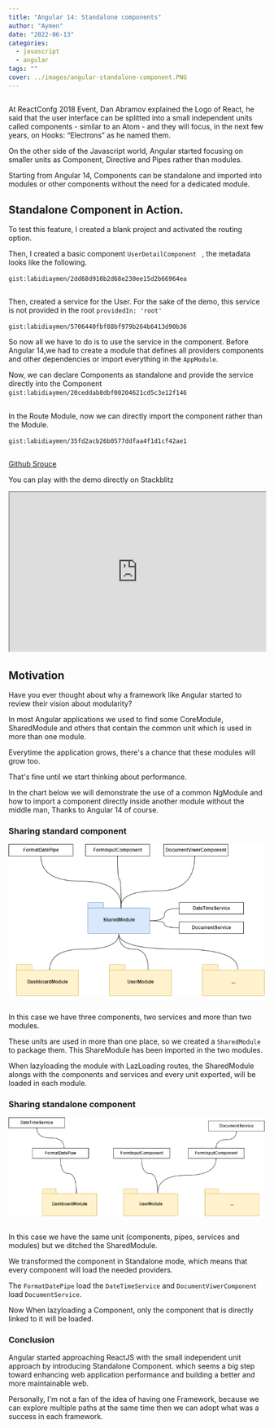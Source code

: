 ```yaml
---
title: "Angular 14: Standalone components"
author: "Aymen"
date: "2022-06-13"
categories:
  - javascript
  - angular
tags: ""
cover: ../images/angular-standalone-component.PNG
---
```


##

At ReactConfg 2018 Event, Dan Abramov explained the Logo of React, he said that the user interface can be splitted into a small independent units called components - similar to an Atom - and they will focus, in the next few years, on Hooks: “Electrons” as he named them.
 
On the other side of the Javascript world, Angular started focusing on smaller units as Component, Directive and Pipes rather than modules.
 
Starting from Angular 14, Components can be standalone and imported into modules or other components without the need for a dedicated module.

## Standalone Component in Action.

To test this feature, I created a blank project and activated the routing option.
 
Then, I created a basic component `UserDetailComponent ` , the metadata looks like the following.

`gist:labidiaymen/2dd68d910b2d68e230ee15d2b66964ea`

##
 
Then, created a service for the User.
For the sake of the demo, this service is not provided in the root `providedIn: 'root'`

`gist:labidiaymen/5706440fbf88bf979b264b6413d90b36`

So now all we have to do is to use the service in the component. Before Angular 14,we had to create a module that defines all providers components and other dependencies or import everything in the `AppModule`.

Now, we can declare Components as standalone and provide the service directly into the Component
`gist:labidiaymen/20ceddab8dbf00204621cd5c3e12f146`

##

In the Route Module, now we can directly import the component rather than the Module.

`gist:labidiaymen/35fd2acb26b0577ddfaa4f1d1cf42ae1`

##

[Github Srouce](https://github.com/labidiaymen/angular-standalone-components)

<!-- [Demo on Stackblitz](https://stackblitz.com/github/labidiaymen/angular-standalone-components) -->

You can play with the demo directly on Stackblitz

<iframe style="width: 100%;height: 313px;" src="https://stackblitz.com/edit/github-vpsfla?embed=1&file=src/app/user-detail/user-detail.component.ts"></iframe>

## Motivation

Have you ever thought about why a framework like Angular started to review their vision about modularity?

In most Angular applications we used to find some CoreModule, SharedModule and others that contain the common unit which is used in more than one module.


Everytime the application grows, there's a chance that these modules will grow too.

That's fine until we start thinking about performance.
 
In the chart below we will demonstrate the use of a common NgModule and how to import a component directly inside another module without the middle man, Thanks to Angular 14 of course.

### Sharing standard component

![aa](/images/Angular-14-Standalone-components-1.drawio.png)
##
In this case we have three components, two services and more than two modules.

These units are used in more than one place, so we created a ``SharedModule`` to package them.
This ShareModule has been imported in the two modules.
 
When lazyloading the module with LazLoading routes, the SharedModule alongs with the components and services and every unit exported, will be loaded in each module.

### Sharing standalone component

![aa](/images/Angular-14-Standalone-components-2.drawio.png)

##

In this case we have the same unit (components, pipes, services and modules) but we ditched the SharedModule.

We transformed the component in Standalone mode, which means that every component will load the needed providers.

The ``FormatDatePipe`` load the ``DateTimeService`` and ``DocumentViwerComponent`` load ``DocumentService``.

Now When lazyloading a Component, only the component that is directly linked to it will be loaded.

### Conclusion

Angular started approaching ReactJS with the small independent unit approach by introducing Standalone Component.
which seems a big step toward enhancing web application performance and building a better and more maintainable web.

Personally, I'm not a fan of the idea of having one Framework, because we can explore multiple paths at the same time then we can adopt what was a success in each framework.
